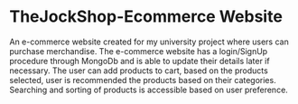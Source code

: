 # TheJockShop-Ecommerce Website
An e-commerce website created for my university project where users can purchase merchandise.
The e-commerce website has a login/SignUp procedure through MongoDb and is able to update their details later if necessary.
The user can add products to cart, based on the products selected, user is recommended the products based on their categories.
Searching and sorting of products is accessible based on user preference.
